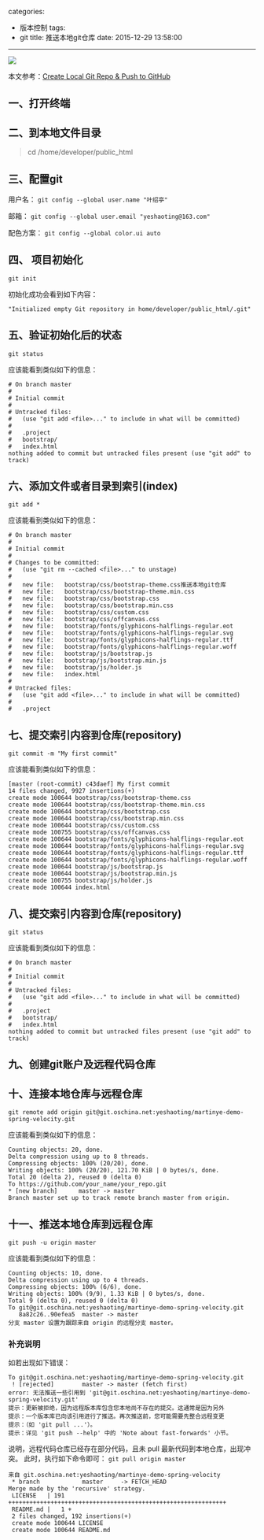 categories:
  - 版本控制
tags:
  - git
title: 推送本地git仓库
date: 2015-12-29 13:58:00
---

<img src="/asserts/images/logo/git.png" class="img-logo img-center" />


本文参考：[Create Local Git Repo & Push to GitHub](https://www.texniq.de/en/web-engineering-i/create-local-git-repo-and-push-to-github)


## 一、打开终端

## 二、到本地文件目录
 > cd /home/developer/public_html

## 三、配置git
用户名：
`git config --global user.name "叶绍亭"`

邮箱：
`git config --global user.email "yeshaoting@163.com"`

配色方案：
`git config --global color.ui auto`

## 四、 项目初始化
`git init`

初始化成功会看到如下内容：
``` shell
"Initialized empty Git repository in home/developer/public_html/.git"
```

<!-- more -->

## 五、验证初始化后的状态
`git status`

应该能看到类似如下的信息：
``` shell
# On branch master
#
# Initial commit
#
# Untracked files:
#   (use "git add <file>..." to include in what will be committed)
#
#   .project
#   bootstrap/
#   index.html
nothing added to commit but untracked files present (use "git add" to track)
```

## 六、添加文件或者目录到索引(index)
`git add *`

应该能看到类似如下的信息：
``` shell
# On branch master
#
# Initial commit
#
# Changes to be committed:
#   (use "git rm --cached <file>..." to unstage)
#
#   new file:   bootstrap/css/bootstrap-theme.css推送本地git仓库
#   new file:   bootstrap/css/bootstrap-theme.min.css
#   new file:   bootstrap/css/bootstrap.css
#   new file:   bootstrap/css/bootstrap.min.css
#   new file:   bootstrap/css/custom.css
#   new file:   bootstrap/css/offcanvas.css
#   new file:   bootstrap/fonts/glyphicons-halflings-regular.eot
#   new file:   bootstrap/fonts/glyphicons-halflings-regular.svg
#   new file:   bootstrap/fonts/glyphicons-halflings-regular.ttf
#   new file:   bootstrap/fonts/glyphicons-halflings-regular.woff
#   new file:   bootstrap/js/bootstrap.js
#   new file:   bootstrap/js/bootstrap.min.js
#   new file:   bootstrap/js/holder.js
#   new file:   index.html
#
# Untracked files:
#   (use "git add <file>..." to include in what will be committed)
#
#   .project
```

## 七、提交索引内容到仓库(repository)
`git commit -m "My first commit"`

应该能看到类似如下的信息：
``` shell
[master (root-commit) c43daef] My first commit
14 files changed, 9927 insertions(+)
create mode 100644 bootstrap/css/bootstrap-theme.css
create mode 100644 bootstrap/css/bootstrap-theme.min.css
create mode 100644 bootstrap/css/bootstrap.css
create mode 100644 bootstrap/css/bootstrap.min.css
create mode 100644 bootstrap/css/custom.css
create mode 100755 bootstrap/css/offcanvas.css
create mode 100644 bootstrap/fonts/glyphicons-halflings-regular.eot
create mode 100644 bootstrap/fonts/glyphicons-halflings-regular.svg
create mode 100644 bootstrap/fonts/glyphicons-halflings-regular.ttf
create mode 100644 bootstrap/fonts/glyphicons-halflings-regular.woff
create mode 100644 bootstrap/js/bootstrap.js
create mode 100644 bootstrap/js/bootstrap.min.js
create mode 100755 bootstrap/js/holder.js
create mode 100644 index.html
```

## 八、提交索引内容到仓库(repository)
`git status`

应该能看到类似如下的信息：
``` shell
# On branch master
#
# Initial commit
#
# Untracked files:
#   (use "git add <file>..." to include in what will be committed)
#
#   .project
#   bootstrap/
#   index.html
nothing added to commit but untracked files present (use "git add" to track) 
```

## 九、创建git账户及远程代码仓库

## 十、连接本地仓库与远程仓库
`git remote add origin git@git.oschina.net:yeshaoting/martinye-demo-spring-velocity.git`

应该能看到类似如下的信息：
``` shell
Counting objects: 20, done.
Delta compression using up to 8 threads.
Compressing objects: 100% (20/20), done.
Writing objects: 100% (20/20), 121.70 KiB | 0 bytes/s, done.
Total 20 (delta 2), reused 0 (delta 0)
To https://github.com/your_name/your_repo.git
* [new branch]      master -> master
Branch master set up to track remote branch master from origin.
```

## 十一、推送本地仓库到远程仓库
`git push -u origin master`

应该能看到类似如下的信息：
``` shell
Counting objects: 10, done.
Delta compression using up to 4 threads.
Compressing objects: 100% (6/6), done.
Writing objects: 100% (9/9), 1.33 KiB | 0 bytes/s, done.
Total 9 (delta 0), reused 0 (delta 0)
To git@git.oschina.net:yeshaoting/martinye-demo-spring-velocity.git
   8a82c26..90efea5  master -> master
分支 master 设置为跟踪来自 origin 的远程分支 master。
```

### 补充说明
如若出现如下错误：
``` shell
To git@git.oschina.net:yeshaoting/martinye-demo-spring-velocity.git
 ! [rejected]        master -> master (fetch first)
error: 无法推送一些引用到 'git@git.oschina.net:yeshaoting/martinye-demo-spring-velocity.git'
提示：更新被拒绝，因为远程版本库包含您本地尚不存在的提交。这通常是因为另外
提示：一个版本库已向该引用进行了推送。再次推送前，您可能需要先整合远程变更
提示：（如 'git pull ...'）。
提示：详见 'git push --help' 中的 'Note about fast-forwards' 小节。
```

说明，远程代码仓库已经存在部分代码，且未 pull 最新代码到本地仓库，出现冲突。
此时，执行如下命令即可：
`git pull origin master`

``` shell
来自 git.oschina.net:yeshaoting/martinye-demo-spring-velocity
 * branch            master     -> FETCH_HEAD
Merge made by the 'recursive' strategy.
 LICENSE   | 191 ++++++++++++++++++++++++++++++++++++++++++++++++++++++++++++++
 README.md |   1 +
 2 files changed, 192 insertions(+)
 create mode 100644 LICENSE
 create mode 100644 README.md
```

